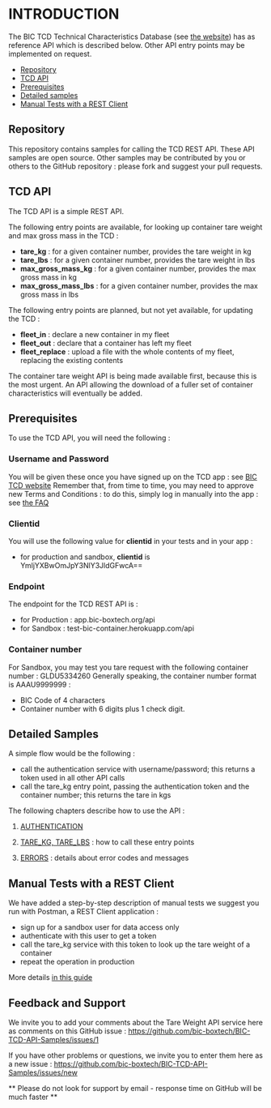 # INTRODUCTION

The BIC TCD Technical Characteristics Database (see [the website](http://www.bic-boxtech.org)) has as reference API which is described below. Other API entry points may be implemented on request.

* [Repository](#repository)
* [TCD API](#api)
* [Prerequisites](#prerequisites)
* [Detailed samples](#samples)
* [Manual Tests with a REST Client](#manualtests)


## Repository <a id="repository"></a>

This repository contains samples for calling the TCD REST API. These API samples are open source. Other samples may be contributed by you or others to the GitHub repository : please fork and suggest your pull requests.


## TCD API <a id="api"></a>

The TCD API is a simple REST API.

The following entry points are available, for looking up container tare weight and max gross mass in the TCD :
- **tare_kg**  : for a given container number, provides the tare weight in kg
- **tare_lbs** : for a given container number, provides the tare weight in lbs
- **max_gross_mass_kg**  : for a given container number, provides the max gross mass in kg
- **max_gross_mass_lbs** : for a given container number, provides the max gross mass in lbs

The following entry points are planned, but not yet available, for updating the TCD :
- **fleet_in** : declare a new container in my fleet
- **fleet_out** : declare that a container has left my fleet
- **fleet_replace** : upload a file with the whole contents of my fleet, replacing the existing contents

The container tare weight API is being made available first, because this is the most urgent.  An API allowing the download of a fuller set of container characteristics will eventually be added.


## Prerequisites <a id="prerequisites"></a>

To use the TCD API, you will need the following :

### **Username** and **Password**
You will be given these once you have signed up on the TCD app : see [BIC TCD website](http://www.bic-boxtech.org)
Remember that, from time to time, you may need to approve new Terms and Conditions : to do this, simply log in manually into the app : see [the FAQ](http://www.bic-boxtech.org/faqs)

### **Clientid**

You will use the following value for **clientid** in your tests and in your app :
- for production and sandbox, **clientid** is YmljYXBwOmJpY3NlY3JldGFwcA==

### Endpoint

The endpoint for the TCD REST API is :
- for Production : app.bic-boxtech.org/api
- for Sandbox : test-bic-container.herokuapp.com/api

### Container number

For Sandbox, you may test you tare request with the following container number : GLDU5334260
Generally speaking, the container number format is AAAU9999999 :
- BIC Code of 4 characters
- Container number with 6 digits plus 1 check digit.


## Detailed Samples <a id="samples"></a>

A simple flow would be the following :
- call the authentication service with username/password; this returns a token used in all other API calls
- call the tare_kg entry point, passing the authentication token and the container number; this returns the tare in kgs 

The following chapters describe how to use the API :

1. [AUTHENTICATION](../../wiki/Authentication)

2. [TARE_KG, TARE_LBS](../../wiki/Tare-Weight) : how to call these entry points

3. [ERRORS](../../wiki/Errors) : details about error codes and messages


## Manual Tests with a REST Client <a id="manualtests"></a>

We have added a step-by-step description of manual tests we suggest you run with Postman, a REST Client application :
- sign up for a sandbox user for data access only
- authenticate with this user to get a token
- call the tare_kg service with this token to look up the tare weight of a container
- repeat the operation in production

More details [in this guide](./ManualTests/ManualTests.mdown)


## Feedback and Support

We invite you to add your comments about the Tare Weight API service here as comments on this GitHub issue :
	https://github.com/bic-boxtech/BIC-TCD-API-Samples/issues/1
	
If you have other problems or questions, we invite you to enter them here as a new issue :
	https://github.com/bic-boxtech/BIC-TCD-API-Samples/issues/new

** Please do not look for support by email - response time on GitHub will be much faster **
